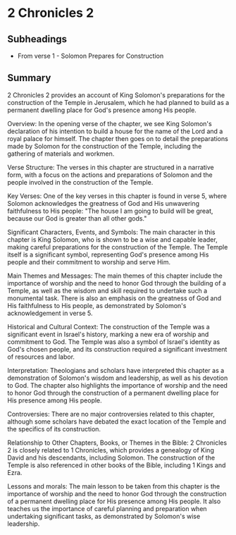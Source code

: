 # 2 Chronicles 2

## Subheadings

* From verse 1 - Solomon Prepares for Construction

## Summary

2 Chronicles 2 provides an account of King Solomon's preparations for the construction of the Temple in Jerusalem, which he had planned to build as a permanent dwelling place for God's presence among His people.

Overview:
In the opening verse of the chapter, we see King Solomon's declaration of his intention to build a house for the name of the Lord and a royal palace for himself. The chapter then goes on to detail the preparations made by Solomon for the construction of the Temple, including the gathering of materials and workmen.

Verse Structure:
The verses in this chapter are structured in a narrative form, with a focus on the actions and preparations of Solomon and the people involved in the construction of the Temple.

Key Verses:
One of the key verses in this chapter is found in verse 5, where Solomon acknowledges the greatness of God and His unwavering faithfulness to His people: "The house I am going to build will be great, because our God is greater than all other gods."

Significant Characters, Events, and Symbols:
The main character in this chapter is King Solomon, who is shown to be a wise and capable leader, making careful preparations for the construction of the Temple. The Temple itself is a significant symbol, representing God's presence among His people and their commitment to worship and serve Him.

Main Themes and Messages:
The main themes of this chapter include the importance of worship and the need to honor God through the building of a Temple, as well as the wisdom and skill required to undertake such a monumental task. There is also an emphasis on the greatness of God and His faithfulness to His people, as demonstrated by Solomon's acknowledgement in verse 5.

Historical and Cultural Context:
The construction of the Temple was a significant event in Israel's history, marking a new era of worship and commitment to God. The Temple was also a symbol of Israel's identity as God's chosen people, and its construction required a significant investment of resources and labor.

Interpretation:
Theologians and scholars have interpreted this chapter as a demonstration of Solomon's wisdom and leadership, as well as his devotion to God. The chapter also highlights the importance of worship and the need to honor God through the construction of a permanent dwelling place for His presence among His people.

Controversies:
There are no major controversies related to this chapter, although some scholars have debated the exact location of the Temple and the specifics of its construction.

Relationship to Other Chapters, Books, or Themes in the Bible:
2 Chronicles 2 is closely related to 1 Chronicles, which provides a genealogy of King David and his descendants, including Solomon. The construction of the Temple is also referenced in other books of the Bible, including 1 Kings and Ezra.

Lessons and morals:
The main lesson to be taken from this chapter is the importance of worship and the need to honor God through the construction of a permanent dwelling place for His presence among His people. It also teaches us the importance of careful planning and preparation when undertaking significant tasks, as demonstrated by Solomon's wise leadership.